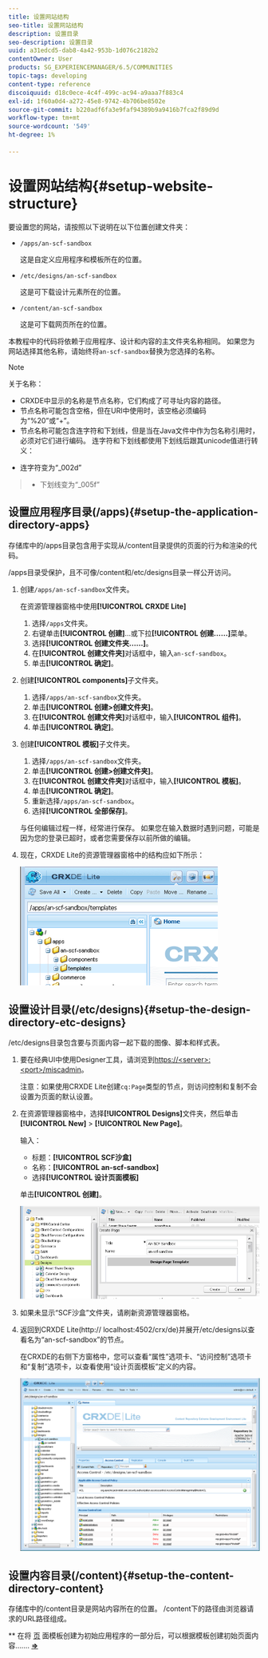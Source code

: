 ```yaml
---
title: 设置网站结构
seo-title: 设置网站结构
description: 设置目录
seo-description: 设置目录
uuid: a31edcd5-dab8-4a42-953b-1d076c2182b2
contentOwner: User
products: SG_EXPERIENCEMANAGER/6.5/COMMUNITIES
topic-tags: developing
content-type: reference
discoiquuid: d18c0ece-4c4f-499c-ac94-a9aaa7f883c4
exl-id: 1f60a0d4-a272-45e8-9742-4b706be8502e
source-git-commit: b220adf6fa3e9faf94389b9a9416b7fca2f89d9d
workflow-type: tm+mt
source-wordcount: '549'
ht-degree: 1%

---
```


# 设置网站结构{#setup-website-structure}

要设置您的网站，请按照以下说明在以下位置创建文件夹：

* `/apps/an-scf-sandbox`

   这是自定义应用程序和模板所在的位置。

* `/etc/designs/an-scf-sandbox`

   这是可下载设计元素所在的位置。

* `/content/an-scf-sandbox`

   这是可下载网页所在的位置。

本教程中的代码将依赖于应用程序、设计和内容的主文件夹名称相同。 如果您为网站选择其他名称，请始终将`an-scf-sandbox`替换为您选择的名称。

>[!NOTE]
>
>关于名称：
>
>* CRXDE中显示的名称是节点名称，它们构成了可寻址内容的路径。
>* 节点名称可能包含空格，但在URI中使用时，该空格必须编码为“%20”或“+”。
>* 节点名称可能包含连字符和下划线，但是当在Java文件中作为包名称引用时，必须对它们进行编码。 连字符和下划线都使用下划线后跟其unicode值进行转义：

   >
   >   
   * 连字符变为“_002d”
   >   * 下划线变为“_005f”


## 设置应用程序目录(/apps){#setup-the-application-directory-apps}

存储库中的/apps目录包含用于实现从/content目录提供的页面的行为和渲染的代码。

/apps目录受保护，且不可像/content和/etc/designs目录一样公开访问。

1. 创建`/apps/an-scf-sandbox`文件夹。

   在资源管理器窗格中使用&#x200B;**[!UICONTROL CRXDE Lite]**

   1. 选择`/apps`文件夹。
   1. 右键单击&#x200B;**[!UICONTROL 创建]**...或下拉&#x200B;**[!UICONTROL 创建……]**&#x200B;菜单。
   1. 选择&#x200B;**[!UICONTROL 创建文件夹……]**。
   1. 在&#x200B;**[!UICONTROL 创建文件夹]**&#x200B;对话框中，输入`an-scf-sandbox`。
   1. 单击&#x200B;**[!UICONTROL 确定]**。

1. 创建&#x200B;**[!UICONTROL components]**&#x200B;子文件夹。

   1. 选择`/apps/an-scf-sandbox`文件夹。
   1. 单击&#x200B;**[!UICONTROL 创建>创建文件夹]**。
   1. 在&#x200B;**[!UICONTROL 创建文件夹]**&#x200B;对话框中，输入&#x200B;**[!UICONTROL 组件]**。
   1. 单击&#x200B;**[!UICONTROL 确定]**。

1. 创建&#x200B;**[!UICONTROL 模板]**&#x200B;子文件夹。

   1. 选择`/apps/an-scf-sandbox`文件夹。
   1. 单击&#x200B;**[!UICONTROL 创建>创建文件夹]**。
   1. 在&#x200B;**[!UICONTROL 创建文件夹]**&#x200B;对话框中，输入&#x200B;**[!UICONTROL 模板]**。
   1. 单击&#x200B;**[!UICONTROL 确定]**。
   1. 重新选择`/apps/an-scf-sandbox`。
   1. 选择&#x200B;**[!UICONTROL 全部保存]**。

   与任何编辑过程一样，经常进行保存。 如果您在输入数据时遇到问题，可能是因为您的登录已超时，或者您需要保存以前所做的编辑。

1. 现在，CRXDE Lite的资源管理器窗格中的结构应如下所示：

   ![crxde-template](assets/crxde-template.png)

## 设置设计目录(/etc/designs){#setup-the-design-directory-etc-designs}

/etc/designs目录包含要与页面内容一起下载的图像、脚本和样式表。

1. 要在经典UI中使用Designer工具，请浏览到[https://&lt;server>:&lt;port>/miscadmin](http://localhost:4502/miscadmin)。

   注意：如果使用CRXDE Lite创建`cq:Page`类型的节点，则访问控制和复制不会设置为页面的默认设置。

1. 在资源管理器窗格中，选择&#x200B;**[!UICONTROL Designs]**&#x200B;文件夹，然后单击&#x200B;**[!UICONTROL New]** > **[!UICONTROL New Page]**。

   输入：

   * 标题：**[!UICONTROL SCF沙盒]**
   * 名称：**[!UICONTROL an-scf-sandbox]**
   * 选择&#x200B;**[!UICONTROL 设计页面模板]**

   单击&#x200B;**[!UICONTROL 创建]**。

   ![设计模板](assets/design-template.png)

1. 如果未显示“SCF沙盒”文件夹，请刷新资源管理器窗格。

1. 返回到CRXDE Lite(http:// localhost:4502/crx/de)并展开/etc/designs以查看名为“an-scf-sandbox”的节点。

   在CRXDE的右侧下方窗格中，您可以查看“属性”选项卡、“访问控制”选项卡和“复制”选项卡，以查看使用“设计页面模板”定义的内容。

   ![crxde-configure-template](assets/crxde-configure-template.png)

## 设置内容目录(/content){#setup-the-content-directory-content}

存储库中的/content目录是网站内容所在的位置。 /content下的路径由浏览器请求的URL路径组成。

** 在将 [页](initial-app.md#createthepagetemplate) 面模板创建为初始应用程序的一部分后，可以根据模板创建初始页面内容…….  [**⇒**](initial-app.md)
